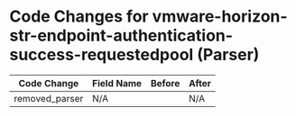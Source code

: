 # Code Changes for vmware-horizon-str-endpoint-authentication-success-requestedpool (Parser)

| Code Change | Field Name | Before | After |
|-------------|------------|--------|-------|
| removed_parser | N/A |  | N/A |